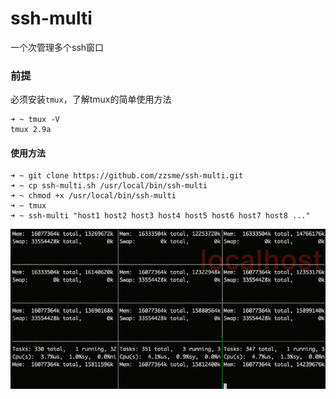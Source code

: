 # ssh-multi
一个次管理多个ssh窗口

### 前提

必须安装`tmux`，了解tmux的简单使用方法

```
➜ ~ tmux -V
tmux 2.9a
```

#### 使用方法
```
➜ ~ git clone https://github.com/zzsme/ssh-multi.git
➜ ~ cp ssh-multi.sh /usr/local/bin/ssh-multi
➜ ~ chmod +x /usr/local/bin/ssh-multi
➜ ~ tmux
➜ ~ ssh-multi "host1 host2 host3 host4 host5 host6 host7 host8 ..."
```

![demo1](/img/demo1.png)
